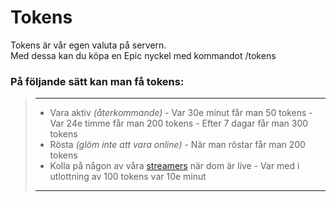 # Tokens
Tokens är vår egen valuta på servern.  
Med dessa kan du köpa en Epic nyckel med kommandot /tokens
   
### På följande sätt kan man få tokens:
>---
>- Vara aktiv *(återkommande)*
	- Var 30e minut får man 50 tokens
	- Var 24e timme får man 200 tokens
	- Efter 7 dagar får man 300 tokens
>- Rösta *(glöm inte att vara online)*
	- När man röstar får man 200 tokens
>- Kolla på någon av våra [streamers](https://ekstammen.nu/streamers.html) när dom är live
	- Var med i utlottning av 100 tokens var 10e minut
>---